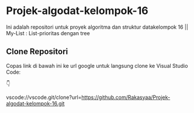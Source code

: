 # Projek-algodat-kelompok-16

Ini adalah repositori untuk proyek algoritma dan struktur datakelompok 16 || My-List : List-prioritas dengan tree

## Clone Repositori

Copas link di bawah ini ke url google untuk langsung clone ke Visual Studio Code:

👇

vscode://vscode.git/clone?url=https://github.com/Rakasyaa/Projek-algodat-kelompok-16.git
